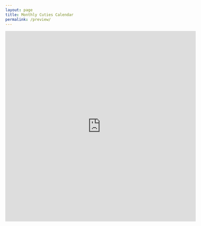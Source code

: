 ```yaml
---
layout: page
title: Monthly Cuties Calendar
permalink: /preview/
---
```

<section class="mw5 mw7-ns center  pa3 ph5-ns">
<iframe src="https://calendar.google.com/calendar/embed?src=hicuties.com_efcbqi2sku1r5ea0gp1fecifvg%40group.calendar.google.com&mode=MONTH&ctz=America/Los_Angeles" style="border: 0" width="600" height="600" frameborder="0" scrolling="no"></iframe>
</section>